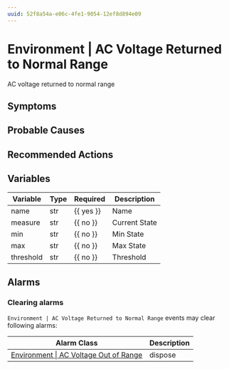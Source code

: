 ```yaml
---
uuid: 52f8a54a-e06c-4fe1-9054-12ef8d894e09
---
```

# Environment | AC Voltage Returned to Normal Range

AC voltage returned to normal range

## Symptoms

## Probable Causes

## Recommended Actions

## Variables

| Variable  | Type | Required  | Description   |
| --------- | ---- | --------- | ------------- |
| name      | str  | {{ yes }} | Name          |
| measure   | str  | {{ no }}  | Current State |
| min       | str  | {{ no }}  | Min State     |
| max       | str  | {{ no }}  | Max State     |
| threshold | str  | {{ no }}  | Threshold     |

## Alarms

### Clearing alarms

`Environment | AC Voltage Returned to Normal Range` events may clear following alarms:

| Alarm Class                                                                                                    | Description |
| -------------------------------------------------------------------------------------------------------------- | ----------- |
| [Environment \| AC Voltage Out of Range](../../alarm-classes-reference/environment/ac-voltage-out-of-range.md) | dispose     |
